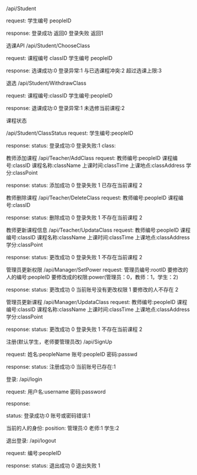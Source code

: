 /api/Student

request:
学生编号 peopleID

response:
登录成功 返回0
登录失败 返回1


选课API
/api/Student/ChooseClass

request:
课程编号 classID
学生编号 peopleID

response:
选课成功:0
登录异常:1
与已选课程冲突:2
超过选课上限:3


退选
/api/Student/WithdrawClass

request:
课程编号:classID
学生编号:peopleID

response:
退课成功:0
登录异常:1
未选修当前课程:2

课程状态

/api/Student/ClassStatus
request:
学生编号:peopleID

response:
status:
登录成功:0
登录失败:1
class:


教师添加课程
/api/Teacher/AddClass
request:
教师编号:peopleID
课程编号:classID
课程名称:className
上课时间:classTime
上课地点:classAddress
学分:classPoint

response:
status:
添加成功 0
登录失败 1
已存在当前课程 2

教师删除课程
/api/Teacher/DeleteClass
request:
教师编号:peopleID
课程编号:classID

response:
status:
删除成功 0
登录失败 1
不存在当前课程 2


教师更新课程信息
/api/Teacher/UpdataClass
request:
教师编号:peopleID
课程编号:classID
课程名称:className
上课时间:classTime
上课地点:classAddress
学分:classPoint

response:
status:
更改成功 0
登录失败 1
不存在当前课程 2

管理员更新权限
/api/Manager/SetPower
request:
管理员编号:rootID
要修改的人的编号:peopleID
要修改成的权限:power(管理员：0，教师：1，学生：2)

response:
status:
更改成功 0
当前账号没有更改权限 1
要修改的人不存在 2


管理员更新课程
/api/Manager/UpdataClass
request:
教师编号:peopleID
课程编号:classID
课程名称:className
上课时间:classTime
上课地点:classAddress
学分:classPoint

response:
status:
更改成功 0
登录失败 1
不存在当前课程 2

注册(默认学生，老师要管理员改)
/api/SignUp

request:
姓名:peopleName
账号:peopleID
密码:passwd

response:
status:
注册成功:0
当前账号已存在:1

登录:
/api/login

request:
用户名:username
密码:password

response:

status:
登录成功:0
账号或密码错误:1

当前的人的身份:
position:
管理员:0
老师:1
学生:2

退出登录:
/api/logout

request:
编号:peopleID

response:
status:
退出成功 0
退出失败 1

